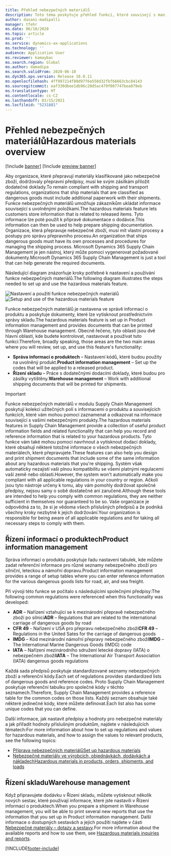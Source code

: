 ```yaml
---
title: Přehled nebezpečných materiálů
description: Toto téma poskytuje přehled funkcí, které souvisejí s manipulací a dokumentací nebezpečných materiálů během správy informací o produktu a správy skladu.
author: dasani-madipalli
manager: tfehr
ms.date: 06/10/2020
ms.topic: article
ms.prod: ''
ms.service: dynamics-ax-applications
ms.technology: ''
audience: Application User
ms.reviewer: kamaybac
ms.search.region: Global
ms.author: damadipa
ms.search.validFrom: 2020-06-10
ms.dyn365.ops.version: Release 10.0.11
ms.openlocfilehash: 4ff997214f80d97f6e558d32fbf66663cbc84143
ms.sourcegitcommit: eaf330dbee1db96c20d5ac479f007747bea079eb
ms.translationtype: HT
ms.contentlocale: cs-CZ
ms.lasthandoff: 02/15/2021
ms.locfileid: "5231881"
---
```

# <a name="hazardous-materials-overview"></a><span data-ttu-id="220e8-103">Přehled nebezpečných materiálů</span><span class="sxs-lookup"><span data-stu-id="220e8-103">Hazardous materials overview</span></span>

[!include [banner](../includes/banner.md)]
[!include [preview banner](../includes/preview-banner.md)]

<span data-ttu-id="220e8-104">Aby organizace, které přepravují materiály klasifikované jako nebezpečné zboží, dodržovaly přepravní předpisy, musí ke svým zásilkám přiložit dodatečné doklady.</span><span class="sxs-lookup"><span data-stu-id="220e8-104">To remain compliant with shipping and transport regulations, organizations that ship materials that are classified as dangerous goods must include additional paperwork with their shipments.</span></span> <span data-ttu-id="220e8-105">Funkce nebezpečných materiálů umožňuje zákazníkům ukládat informace související s uvolněnými položkami.</span><span class="sxs-lookup"><span data-stu-id="220e8-105">The hazardous materials feature lets customers store information that is related to released items.</span></span> <span data-ttu-id="220e8-106">Tyto informace lze poté použít k přípravě dokumentace o dodávce.</span><span class="sxs-lookup"><span data-stu-id="220e8-106">This information can then be used to help prepare shipping documentation.</span></span> <span data-ttu-id="220e8-107">Organizace, která přepravuje nebezpečné zboží, musí mít vlastní procesy a postupy pro správu přepravního procesu.</span><span class="sxs-lookup"><span data-stu-id="220e8-107">An organization that ships dangerous goods must have its own processes and procedures for managing the shipping process.</span></span> <span data-ttu-id="220e8-108">Microsoft Dynamics 365 Supply Chain Management je jen nástroj, který může pomoci vygenerovat požadované dokumenty.</span><span class="sxs-lookup"><span data-stu-id="220e8-108">Microsoft Dynamics 365 Supply Chain Management is just a tool that can help generate the required documents.</span></span>

<span data-ttu-id="220e8-109">Následující diagram znázorňuje kroky potřebné k nastavení a používání funkce nebezpečných materiálů.</span><span class="sxs-lookup"><span data-stu-id="220e8-109">The following diagram illustrates the steps needed to set up and use the hazardous materials feature.</span></span>

<span data-ttu-id="220e8-110">![Nastavení a použití funkce nebezpečných materiálů](media/hazmat-overview.png "Nastavení a použití funkce nebezpečných materiálů")</span><span class="sxs-lookup"><span data-stu-id="220e8-110">![Setup and use of the hazardous materials feature](media/hazmat-overview.png "Setup and use of the hazardous materials feature")</span></span>

<span data-ttu-id="220e8-111">Funkce nebezpečných materiálů je nastavena ve správě informací o produktu a poskytuje dokumenty, které lze vytisknout prostřednictvím správy skladu.</span><span class="sxs-lookup"><span data-stu-id="220e8-111">The hazardous materials feature is set up in Product information management and provides documents that can be printed through Warehouse management.</span></span> <span data-ttu-id="220e8-112">Obecně řečeno, tyto oblasti jsou dvě hlavní oblasti, kde budete kontrolovat, nastavovat a používat tuto funkci:</span><span class="sxs-lookup"><span data-stu-id="220e8-112">Therefore, broadly speaking, those areas are the two main areas where you will review, set up, and use this feature's functionality:</span></span>

- <span data-ttu-id="220e8-113">**Správa informací o produktech** – Nastavení kódů, které budou použity na uvolněný produkt.</span><span class="sxs-lookup"><span data-stu-id="220e8-113">**Product information management** – Set up the codes that will be applied to a released product.</span></span>
- <span data-ttu-id="220e8-114">**Řízení skladu** – Práce s dodatečnými dodacími doklady, které budou pro zásilky vytištěny.</span><span class="sxs-lookup"><span data-stu-id="220e8-114">**Warehouse management** – Work with additional shipping documents that will be printed for shipments.</span></span>

> [!IMPORTANT]
> <span data-ttu-id="220e8-115">Funkce nebezpečných materiálů v modulu Supply Chain Management poskytují kolekci užitečných polí s informacemi o produktu a souvisejících funkcích, které vám mohou pomoci zaznamenat a odkazovat na informace související s vašimi nebezpečnými produkty.</span><span class="sxs-lookup"><span data-stu-id="220e8-115">The hazardous materials features in Supply Chain Management provide a collection of useful product information fields and related functionality that can help you record and reference information that is related to your hazardous products.</span></span> <span data-ttu-id="220e8-116">Tyto funkce vám také mohou pomoci navrhnout a vytisknout dodací doklady, které obsahují některé totožné informace o všech nebezpečných materiálech, které přepravujete.</span><span class="sxs-lookup"><span data-stu-id="220e8-116">These features can also help you design and print shipment documents that include some of the same information about any hazardous materials that you're shipping.</span></span> <span data-ttu-id="220e8-117">Systém však automaticky nezajistí vaši plnou kompatibilitu se všemi platnými regulacemi vaší země nebo oblasti.</span><span class="sxs-lookup"><span data-stu-id="220e8-117">However, the system won't automatically make you compliant with all applicable regulations in your country or region.</span></span> <span data-ttu-id="220e8-118">Ačkoli jsou tyto nástroje určeny k tomu, aby vám pomohly dodržovat společné předpisy, nejsou samy o sobě dostatečné ani zaručené.</span><span class="sxs-lookup"><span data-stu-id="220e8-118">Although these tools are intended to help you comply with common regulations, they are neither sufficient in themselves nor guaranteed to be so.</span></span> <span data-ttu-id="220e8-119">Vaše organizace je odpovědná za to, že si je vědoma všech příslušných předpisů a že podniká všechny kroky nezbytné k jejich dodržování.</span><span class="sxs-lookup"><span data-stu-id="220e8-119">Your organization is responsible for being aware of all applicable regulations and for taking all necessary steps to comply with them.</span></span>

## <a name="product-information-management"></a><span data-ttu-id="220e8-120">Řízení informací o produktech</span><span class="sxs-lookup"><span data-stu-id="220e8-120">Product information management</span></span>

<span data-ttu-id="220e8-121">Správa informací o produktu poskytuje řadu nastavení tabulek, kde můžete zadat referenční informace pro různé seznamy nebezpečného zboží pro silniční, leteckou a námořní dopravu.</span><span class="sxs-lookup"><span data-stu-id="220e8-121">Product information management provides a range of setup tables where you can enter reference information for the various dangerous goods lists for road, air, and sea freight.</span></span>

<span data-ttu-id="220e8-122">Při vývoji této funkce se počítalo s následujícími společnými předpisy:</span><span class="sxs-lookup"><span data-stu-id="220e8-122">The following common regulations were referenced when this functionality was developed:</span></span>

- <span data-ttu-id="220e8-123">**ADR** – Nařízení vztahující se k mezinárodní přepravě nebezpečného zboží po silnici</span><span class="sxs-lookup"><span data-stu-id="220e8-123">**ADR** – Regulations that are related to the international carriage of dangerous goods by road</span></span>
- <span data-ttu-id="220e8-124">**CFR 49** - Nařízení v USA pro přepravu nebezpečného zboží</span><span class="sxs-lookup"><span data-stu-id="220e8-124">**CFR 49** – Regulations in the United Sates for the carriage of dangerous goods</span></span>
- <span data-ttu-id="220e8-125">**IMDG** – Kód mezinárodní námořní přepravy nebezpečného zboží</span><span class="sxs-lookup"><span data-stu-id="220e8-125">**IMDG** – The International Marine Dangerous Goods (IMDG) code</span></span>
- <span data-ttu-id="220e8-126">**IATA** – Nařízení mezinárodního sdružení letecké dopravy (IATA) o nebezpečném zboží</span><span class="sxs-lookup"><span data-stu-id="220e8-126">**IATA** – The International Air Transport Association (IATA) dangerous goods regulations</span></span>

<span data-ttu-id="220e8-127">Každá sada předpisů poskytuje standardizované seznamy nebezpečných zboží a referenční kódy.</span><span class="sxs-lookup"><span data-stu-id="220e8-127">Each set of regulations provides standardized lists of dangerous goods and reference codes.</span></span> <span data-ttu-id="220e8-128">Proto Supply Chain Management poskytuje referenční tabulku pro společné kódy v těchto seznamech.</span><span class="sxs-lookup"><span data-stu-id="220e8-128">Therefore, Supply Chain Management provides a reference table for the common codes on those lists.</span></span> <span data-ttu-id="220e8-129">Každý seznam obsahuje také některé jedinečné kódy, které můžete definovat.</span><span class="sxs-lookup"><span data-stu-id="220e8-129">Each list also has some unique codes that you can define.</span></span>

<span data-ttu-id="220e8-130">Další informace, jak nastavit předpisy a hodnoty pro nebezpečné materiály a jak přiřadit hodnoty příslušným produktům, najdete v následujících tématech:</span><span class="sxs-lookup"><span data-stu-id="220e8-130">For more information about how to set up regulations and values for hazardous materials, and how to assign the values to relevant products, see the following topics:</span></span>

- [<span data-ttu-id="220e8-131">Příprava nebezpečných materiálů</span><span class="sxs-lookup"><span data-stu-id="220e8-131">Set up hazardous materials</span></span>](hazmat-setup.md)
- [<span data-ttu-id="220e8-132">Nebezpečné materiály ve výrobcích, objednávkách, dodávkách a nákladech</span><span class="sxs-lookup"><span data-stu-id="220e8-132">Hazardous materials in products, orders, shipments, and loads</span></span>](hazmat-items.md)

## <a name="warehouse-management"></a><span data-ttu-id="220e8-133">Řízení skladu</span><span class="sxs-lookup"><span data-stu-id="220e8-133">Warehouse management</span></span>

<span data-ttu-id="220e8-134">Když připravujete dodávku v Řízení skladu, můžete vytisknout několik nových sestav, které používají informace, které jste nastavili v Řízení informací o produktech.</span><span class="sxs-lookup"><span data-stu-id="220e8-134">When you prepare a shipment in Warehouse management, you will be able to print several new reports that use the information that you set up in Product information management.</span></span> <span data-ttu-id="220e8-135">Další informace o dostupných sestavách a jejich použití najdete v části [Nebezpečné materiály – dotazy a sestavy](hazmat-reports.md).</span><span class="sxs-lookup"><span data-stu-id="220e8-135">For more information about the available reports and how to use them, see [Hazardous materials inquiries and reports](hazmat-reports.md).</span></span>


[!INCLUDE[footer-include](../../includes/footer-banner.md)]